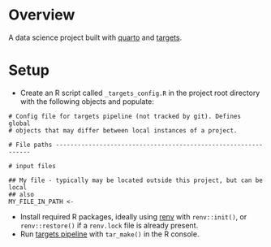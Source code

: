 
<!-- README.md is generated from README.Rmd. Please edit that file -->

# Overview

A data science project built with [quarto](https://quarto.org/) and
[targets](https://books.ropensci.org/targets/).

# Setup

- Create an R script called `_targets_config.R` in the project root
  directory with the following objects and populate:

<!-- -->

    # Config file for targets pipeline (not tracked by git). Defines global
    # objects that may differ between local instances of a project.

    # File paths ---------------------------------------------------------------

    # input files

    ## My file - typically may be located outside this project, but can be local
    ## also
    MY_FILE_IN_PATH <-

- Install required R packages, ideally using
  [renv](https://rstudio.github.io/renv/) with `renv::init()`, or
  `renv::restore()` if a `renv.lock` file is already present.
- Run [targets pipeline](https://books.ropensci.org/targets/) with
  `tar_make()` in the R console.
